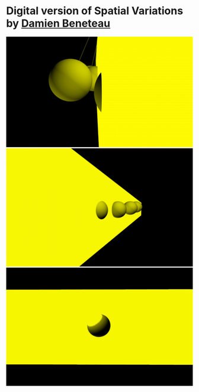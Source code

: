 # Digital version of Spatial Variations by [Damien Beneteau](http://www.damienbeneteau.com)
![](1.gif)
![](2.gif)
![](3.gif)
